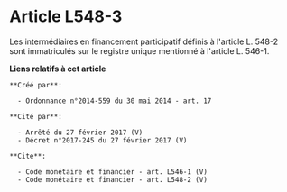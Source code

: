 # Article L548-3

Les intermédiaires en financement participatif définis à l'article L. 548-2 sont immatriculés sur le registre unique
mentionné à l'article L. 546-1.

**Liens relatifs à cet article**

	**Créé par**:

	  - Ordonnance n°2014-559 du 30 mai 2014 - art. 17

	**Cité par**:

	  - Arrêté du 27 février 2017 (V)
	  - Décret n°2017-245 du 27 février 2017 (V)

	**Cite**:

	  - Code monétaire et financier - art. L546-1 (V)
	  - Code monétaire et financier - art. L548-2 (V)
